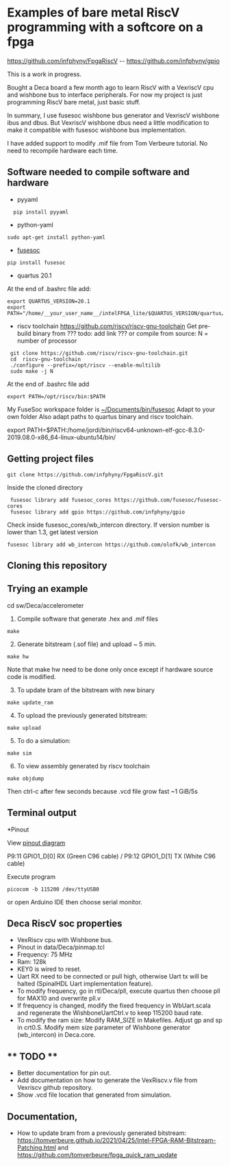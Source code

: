 # Examples of bare metal RiscV programming with a softcore on a fpga #


<https://github.com/infphyny/FpgaRiscV>
-- <https://github.com/infphyny/gpio>

This is a work in progress.


Bought a Deca board a few month ago to learn RiscV with a VexriscV cpu and wishbone bus to interface peripherals.
For now my project is just programming RiscV bare metal, just basic stuff.

In summary, I use fusesoc wishbone bus generator and VexriscV wishbone ibus and dbus. But VexriscV wishbone dbus need a little modification to make it compatible with fusesoc wishbone bus implementation.

I have added support to modify .mif file from Tom Verbeure tutorial. No need to recompile hardware each time.


## Software needed to compile software and hardware ##

* pyyaml
```
  pip install pyyaml

```
* python-yaml
```
sudo apt-get install python-yaml

```
* [fusesoc](https://github.com/olofk/fusesoc)
```
pip install fusesoc

```
* quartus 20.1  

At the end of .bashrc file add:
```
export QUARTUS_VERSION=20.1
export PATH="/home/__your_user_name__/intelFPGA_lite/$QUARTUS_VERSION/quartus/bin:$PATH"

```


* riscv toolchain https://github.com/riscv/riscv-gnu-toolchain
 Get pre-build binary from ??? todo: add link ??? or compile from source: N = number of processor
```
 git clone https://github.com/riscv/riscv-gnu-toolchain.git
 cd  riscv-gnu-toolchain
 ./configure --prefix=/opt/riscv --enable-multilib
 sudo make -j N

```

At the end of .bashrc file add

```
export PATH=/opt/riscv/bin:$PATH

```

My FuseSoc workspace folder is [~/Documents/bin/fusesoc](file:///home/jordi/bin/fusesoc)  Adapt to your own folder
Also adapt paths to quartus binary and riscv toolchain.

export PATH=$PATH:/home/jordi/bin/riscv64-unknown-elf-gcc-8.3.0-2019.08.0-x86_64-linux-ubuntu14/bin/

## Getting project files ##

```
git clone https://github.com/infphyny/FpgaRiscV.git

```

Inside the cloned directory  
```
 fusesoc library add fusesoc_cores https://github.com/fusesoc/fusesoc-cores
 fusesoc library add gpio https://github.com/infphyny/gpio

```
Check inside fusesoc_cores/wb_intercon directory. If version number is lower than 1.3, get latest version

```
fusesoc library add wb_intercon https://github.com/olofk/wb_intercon

```

## Cloning this repository ##


## Trying an example ##

cd sw/Deca/accelerometer
1. Compile software that generate .hex and .mif files
```
make

```
2. Generate bitstream (.sof file) and upload  ~ 5 min.
```
make hw

```
Note that make hw need to be done only once except if hardware source code is modified.

3. To update bram of the bitstream with new binary
```
make update_ram

```

4. To upload the previously generated bitstream:
 ```
make upload

```
5. To do a simulation:
```
make sim

```
6. To view assembly generated by riscv toolchain
```
make objdump

```

Then ctrl-c after few seconds because .vcd file grow fast ~1 GiB/5s


## Terminal output ##

*Pinout

 View [pinout diagram](data/Deca/Deca.svg)


 P9:11  GPIO1_D[0]  RX (Green C96 cable)   / P9:12  GPIO1_D[1]   TX  (White C96 cable)

Execute program
```
picocom -b 115200 /dev/ttyUSB0   

```
or open Arduino IDE then choose serial monitor.




##  Deca RiscV soc properties ##
* VexRiscv cpu with Wishbone bus.
* Pinout in data/Deca/pinmap.tcl
* Frequency: 75 MHz
* Ram: 128k
* KEY0 is wired to reset.
* Uart RX need to be connected or pull high, otherwise Uart tx will be halted (SpinalHDL Uart implementation feature).
* To modify frequency, go in rtl/Deca/pll, execute quartus then choose pll for MAX10 and overwrite pll.v
* If frequency is changed, modify the fixed frequency in WbUart.scala and regenerate the WishboneUartCtrl.v to keep 115200 baud rate.        
* To modify the ram size: Modify RAM_SIZE in Makefiles. Adjust gp and sp in crt0.S. Modify mem size parameter of Wishbone generator (wb_intercon) in Deca.core.  



## ** TODO **
* Better documentation for pin out.
* Add documentation on how to generate the VexRiscv.v file from Vexriscv github repository.   
* Show .vcd file location that generated from simulation.  

## Documentation,
* How to update bram from a previously generated bitstream: https://tomverbeure.github.io/2021/04/25/Intel-FPGA-RAM-Bitstream-Patching.html and https://github.com/tomverbeure/fpga_quick_ram_update
